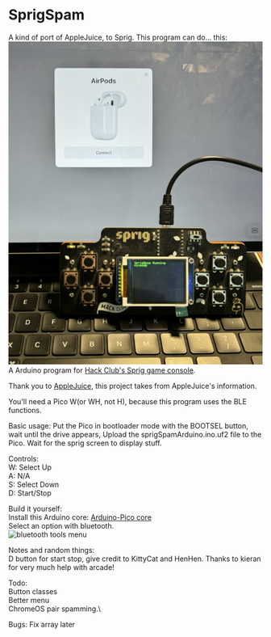 # SprigSpam
A kind of port of AppleJuice, to Sprig.
This program can do... this:
![bluetooth tools menu](https://github.com/V205Arduino/SprigSpam/blob/main/assets/AirPodsiPad.png "Title")\
A Arduino program for [Hack Club's Sprig game console](https://github.com/hackclub/sprig).

Thank you to [AppleJuice](https://github.com/ECTO-1A/AppleJuice), this project takes from AppleJuice's information.

You'll need a Pico W(or WH, not H), because this program uses the BLE functions.

Basic usage:
Put the Pico in bootloader mode with the BOOTSEL button, wait until the drive appears,
Upload the sprigSpamArduino.ino.uf2 file to the Pico.
Wait for the sprig screen to display stuff.

Controls:\
W: Select Up\
A: N/A\
S: Select Down\
D: Start/Stop


Build it yourself:\
Install this Arduino core: [Arduino-Pico core](https://arduino-pico.readthedocs.io/en/latest/install.html#installing-via-arduino-boards-manager)\
Select an option with bluetooth.\
![bluetooth tools menu](assets/Screenshot%202024-08-20%20at%202.28.22 PM.png "Title")

Notes and random things:\
D button for start stop, give credit to KittyCat and HenHen.
Thanks to kieran for very much help with arcade!

Todo:\
Button classes\
Better menu\
ChromeOS pair spamming.\

Bugs:
Fix array later
